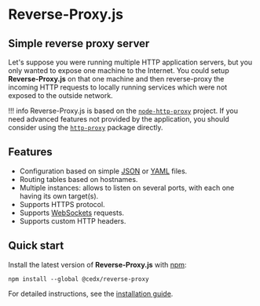 # Reverse-Proxy.js

## Simple reverse proxy server
Let's suppose you were running multiple HTTP application servers, but you only wanted to expose one machine to the Internet. You could setup **Reverse-Proxy.js** on that one machine and then reverse-proxy the incoming HTTP requests to locally running services which were not exposed to the outside network.

!!! info
    Reverse-Proxy.js is based on the [`node-http-proxy`](https://github.com/nodejitsu/node-http-proxy) project.
    If you need advanced features not provided by the application, you should consider using the [`http-proxy`](https://www.npmjs.com/package/http-proxy) package directly.

## Features
- Configuration based on simple [JSON](https://json.org) or [YAML](http://yaml.org) files.
- Routing tables based on hostnames.
- Multiple instances: allows to listen on several ports, with each one having its own target(s).
- Supports HTTPS protocol.
- Supports [WebSockets](https://en.wikipedia.org/wiki/WebSocket) requests.
- Supports custom HTTP headers.

## Quick start
Install the latest version of **Reverse-Proxy.js** with [npm](https://www.npmjs.com):

```shell
npm install --global @cedx/reverse-proxy
```

For detailed instructions, see the [installation guide](installation.md).
